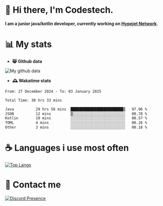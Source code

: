 # 👋 Hi there, I'm Codestech.
**I am a junior java/kotlin developer, currently working on [Hypejet Network](https://github.com/Hypejet).**

# 📊 My stats
- **😸 Github data**

![My github data](https://github-readme-stats.vercel.app/api?username=Codestech1&count_private=true&include_all_commits=true&theme=codeSTACKr)

- **🕰️ Wakatime stats**
<!--START_SECTION:waka-->

```txt
From: 27 December 2024 - To: 03 January 2025

Total Time: 30 hrs 33 mins

Java          29 hrs 56 mins  ████████████████████████▒   97.96 %
JSON          12 mins         ▒░░░░░░░░░░░░░░░░░░░░░░░░   00.70 %
Kotlin        10 mins         ░░░░░░░░░░░░░░░░░░░░░░░░░   00.57 %
TOML          4 mins          ░░░░░░░░░░░░░░░░░░░░░░░░░   00.26 %
Other         3 mins          ░░░░░░░░░░░░░░░░░░░░░░░░░   00.18 %
```

<!--END_SECTION:waka-->

# ☕ Languages i use most often
[![Top Langs](https://github-readme-stats.vercel.app/api/top-langs/?username=Codestech1&layout=compact&langs_count=8&exclude_repo=window5000.github.io&theme=codeSTACKr)](https://github.com/anuraghazra/github-readme-stats)

# 💬 Contact me
[![Discord Presence](https://lanyard.cnrad.dev/api/650718742157852740)](https://discord.com/users/650718742157852740)
</br>

